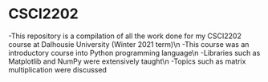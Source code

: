 # CSCI2202
-This repository is a compilation of all the work done for my CSCI2202 course at Dalhousie University (Winter 2021 term)\n
-This course was an introductory course into Python programming language\n
-Libraries such as Matplotlib and NumPy were extensively taught\n
-Topics such as matrix multiplication were discussed

